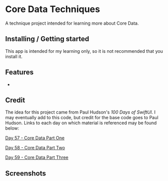 # Core Data Techniques

A technique project intended for learning more about Core Data.

## Installing / Getting started

This app is intended for my learning only, so it is not recommended that you install it.

## Features

*

## Credit

The idea for this project came from Paul Hudson's *100 Days of SwiftUI*. I may eventually add to this code, but credit for the base code goes to Paul Hudson. Links to each day on which material is referenced may be found below:

[Day 57 - Core Data Part One](https://www.hackingwithswift.com/100/swiftui/57)

[Day 58 - Core Data Part Two](https://www.hackingwithswift.com/100/swiftui/58)

[Day 59 - Core Data Part Three](https://www.hackingwithswift.com/100/swiftui/59)

## Screenshots

<!--<p float="left">-->
<!--    <img src="screenshots/coredata1.png" alt="Core Data Screenshot 1" width="341">-->
<!--    <img src="screenshots/coredata2.png" alt="Core Data Screenshot 2" width="341">-->
<!--</p>-->
